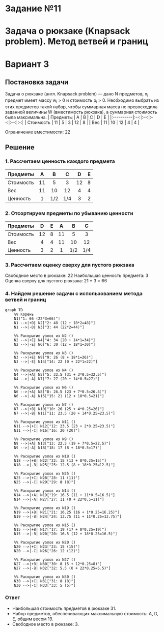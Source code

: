 # Задание №11
# Задача о рюкзаке (Knapsack problem). Метод ветвей и границ
# Вариант 3
## Постановка задачи
Задача о рюкзаке (англ. Knapsack problem) — дано N предметов, n<sub>i</sub> предмет имеет массу w<sub>i</sub> > 0 и стоимость p<sub>i</sub> > 0. Необходимо выбрать из этих предметов такой набор, чтобы суммарная масса не превосходила заданной величины W (вместимость рюкзака), а суммарная стоимость была максимальна. 
| Предметы  | A  | B  | C  | D  | E |
|:----------|:--:|:--:|:--:|:--:|:-:|
| Стоимость | 11 | 5  | 3  | 12 | 8 |
| Вес       | 11 | 10 | 12 | 4  | 4 |

Ограничение вместимости: 22

## Решение
### 1. Рассчитаем ценность каждого предмета

| Предметы  | A  | B  | C  | D  | E |
|:----------|:--:|:--:|:--:|:--:|:-:|
| Стоимость | 11 | 5  | 3  | 12 | 8 |
| Вес       | 11 | 10 | 12 | 4  | 4 |
| Ценность  | 1  | 1/2| 1/4| 3  | 2 |
### 2. Отсортируем предметы по убыванию ценности
| Предметы  | D  | E  | A  | B  | C  |
|:----------|:--:|:--:|:--:|:--:|:--:|
| Стоимость | 12 | 8  | 11 | 5  | 3  |
| Вес       | 4  | 4  | 11 | 10 | 12 |
| Ценность  | 3  | 2  | 1  | 1/2| 1/4|
### 3. Рассчитаем оценку сверху для пустого рюкзака
Свободное место в рюкзаке: 22
Наибольшая ценность предмета: 3
Оценка сверху для пустого рюкзака: 21 * 3 = 66

### 4. Найдем решение задачи с использованием метода ветвей и границ

```mermaid
graph TD
    %% Корень
    N1["1: 66 (22*3=66)"]
    N1 -->|+D| N2["2: 48 (12 + 18*2=48)"]
    N1 -->|-D| N3["3: 44 (22*2=44)"]
    
    %% Раскрытие узлов из N2 ()
    N2 -->|+E| N4["4: 34 (20 + 14*1=34)"]
    N2 -->|-E| N6["6: 30 (12 + 18*1=30)"]
    
    %% Раскрытие узлов из N3 ()
    N3 -->|+E| N9["9: 26 (8 + 18*1=26)"]
    N3 -->|-E| N14["14: 22 (0 + 22*1=22)"]
    
    %% Раскрытие узлов из N4 ()
    N4 -->|+A| N5["5: 32.5 (31 + 3*0.5=32.5)"]
    N4 -->|-A| N7["7: 27 (20 + 14*0.5=27)"]
    
    %% Раскрытие узлов из N6 ()
    N6 -->|+A| N8["8: 26.5 (23 + 7*0.5=26.5)"]
    N6 -->|-A| N15["15: 21 (12 + 18*0.5=21)"]
    
    %% Раскрытие узлов из N7 ()
    N7 -->|+B| N10["10: 26 (25 + 4*0.25=26)"]
    N7 -->|-B| N11["11: 23.5 (20 + 14*0.25=23.5)"]
    
    %% Раскрытие узлов из N11 ()
    N11 -->|+C| N12["12: 23.5 (23 + 2*0.25=23.5)"]
    N11 -->|-C| N16["16: 20 (20)"]
    
    %% Раскрытие узлов из N9 ()
    N9 -->|+A| N13["13: 22.5 (19 + 7*0.5=22.5)"]
    N9 -->|-A| N18["18: 17 (8 + 18*0.5=17)"]
    
    %% Раскрытие узлов из N18 ()
    N18 -->|+B| N22["22: 15 (13 + 8*0.25=15)"]
    N18 -->|-B| N25["25: 12.5 (8 + 18*0.25=12.5)"]
    
    %% Раскрытие узлов из N25 ()
    N25 -->|+C| N28["28: 11 (11)"]
    N25 -->|-C| N29["29: 8 (8)"]
    
    %% Раскрытие узлов из N14 ()
    N14 -->|+A| N19["19: 16.5 (11 + 11*0.5=16.5)"]
    N14 -->|-A| N27["27: 11 (0 + 22*0.5=11)"]
    
    %% Раскрытие узлов из N19 ()
    N19 -->|+B| N21["21: 16.25 (16 + 1*0.25=16.25)"]
    N19 -->|-B| N24["24: 13.75 (11 + 11*0.25=13.75)"]
    
    %% Раскрытие узлов из N15 ()
    N15 -->|+B| N17["17: 19 (17 + 8*0.25=19)"]
    N15 -->|-B| N20["20: 16.5 (12 + 18*0.25=16.5)"]
    
    %% Раскрытие узлов из N20 ()
    N20 -->|+C| N23["23: 15 (15)"]
    N20 -->|-C| N26["26: 12 (12)"]
    
    %% Раскрытие узлов из N27 ()
    N27 -->|+B| N30["30: 8 (5 + 12*0.25=8)"]
    N27 -->|-B| N32["32: 5.5 (0 + 22*0.25=5.5)"]
    
    %% Раскрытие узлов из N30 ()
    N30 -->|+C| N31["31: 8 (8)"]
    N30 -->|-C| N33["33: 5 (5)"]
```

### Ответ
- Наибольшая стоимость предметов в рюкзаке 31.
- Набор предметов, обеспечивающих максимальную стоимость: A, D, E, общим весом 19.
- Свободное место в рюкзаке: 3.